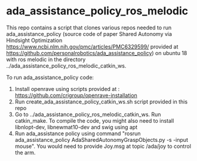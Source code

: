 # ada_assistance_policy_ros_melodic

This repo contains a script that clones various repos needed to run ada_assistance_policy (source code of paper Shared Autonomy via Hindsight Optimization https://www.ncbi.nlm.nih.gov/pmc/articles/PMC6329599/ provided at https://github.com/personalrobotics/ada_assistance_policy) on ubuntu 18 with ros melodic in the directory ../ada_assistance_policy_ros_melodic_catkin_ws.

To run ada_assistance_policy code:
1. Install openrave using scripts provided at : https://github.com/crigroup/openrave-installation
2. Run create_ada_assistance_policy_catkin_ws.sh script provided in this repo
3. Go to ../ada_assistance_policy_ros_melodic_catkin_ws. Run catkin_make. To compile the code, you might also need to install libnlopt-dev, libnewmat10-dev and swig using apt
4. Run ada_assistance policy using command "rosrun ada_assistance_policy AdaSharedAutonomyGraspObjects.py -s -input mouse". You would need to provide Joy.msg at topic /ada/joy to control the arm.
